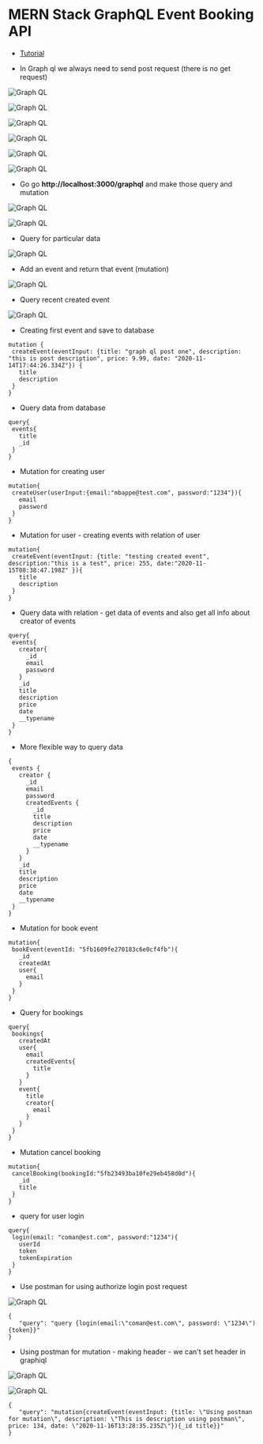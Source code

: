 # MERN Stack GraphQL Event Booking API

 - [Tutorial](https://www.youtube.com/watch?v=7giZGFDGnkc&list=PL55RiY5tL51rG1x02Yyj93iypUuHYXcB_)

 - In Graph ql we always need to send post request (there is no get request)

 ![Graph QL](screenshots/graphql_1.png)

 ![Graph QL](screenshots/graphql_2.png)

 ![Graph QL](screenshots/graphql_3.png)

 ![Graph QL](screenshots/graphql_4.png)

 ![Graph QL](screenshots/graphql_5.png)

 ![Graph QL](screenshots/graphql_6.png)

 - Go go __http://localhost:3000/graphql__ and make those query and mutation

 ![Graph QL](screenshots/graphql_7.png)

 ![Graph QL](screenshots/graphql_8.png)

 - Query for particular data

 ![Graph QL](screenshots/graphql_9.png)

 - Add an event and return that event (mutation)

 ![Graph QL](screenshots/graphql_11.png)

 - Query recent created event

 ![Graph QL](screenshots/graphql_12.png)

 - Creating first event and save to database

 ```
 mutation {
  createEvent(eventInput: {title: "graph ql post one", description: "this is post description", price: 9.99, date: "2020-11-14T17:44:26.334Z"}) {
    title
    description
  }
}
 ```

 - Query data from database

 ```
 query{
  events{
    title
    _id
  }
}
 ```

 - Mutation for creating user

 ```
 mutation{
  createUser(userInput:{email:"mbappe@test.com", password:"1234"}){
    email
    password
  }
}
 ```

 - Mutation  for user - creating events with relation of user

 ```
 mutation{
  createEvent(eventInput: {title: "testing created event", description:"this is a test", price: 255, date:"2020-11-15T08:38:47.198Z" }){
    title
    description
  }
}
 ```

 - Query data with relation - get data of events and also get all info about creator of events

 ```
 query{
  events{
    creator{
      _id
      email
      password
    }
    _id
    title
    description
    price
    date
    __typename
  }
}
 ```


 - More flexible way to query data

 ```
 {
  events {
    creator {
      _id
      email
      password
      createdEvents {
        _id
        title
        description
        price
        date
        __typename
      }
    }
    _id
    title
    description
    price
    date
    __typename
  }
}
 ```


 - Mutation for book event

 ```
 mutation{
  bookEvent(eventId: "5fb1609fe270183c6e0cf4fb"){
    _id
    createdAt
    user{
      email
    }
  }
}

 ```


 - Query for bookings 

 ```
query{
  bookings{
    createdAt
    user{
      email
      createdEvents{
        title
      }
    }
    event{
      title
      creator{
        email
      }
    }
  }
}
 ```

 - Mutation  cancel booking

 ```
 mutation{
  cancelBooking(bookingId:"5fb23493ba10fe29eb458d0d"){
    _id
    title
  }
}
 ```



 - query for user login

 ```
 query{
  login(email: "coman@est.com", password:"1234"){
    userId
    token
    tokenExpiration
  }
}
 ```

 - Use postman for using authorize login post request 

 ![Graph QL](screenshots/graphql_13.png)

 ```
 {
    "query": "query {login(email:\"coman@est.com\", password: \"1234\"){token}}"
}
 ```

 - Using postman for mutation - making header - we can't set header in graphiql 

 ![Graph QL](screenshots/graphql_15.png)

 ![Graph QL](screenshots/graphql_14.png)


 ```
 {
    "query": "mutation{createEvent(eventInput: {title: \"Using postman for mutation\", description: \"This is description using postman\", price: 134, date: \"2020-11-16T13:28:35.235Z\"}){_id title}}"
}
 ```






